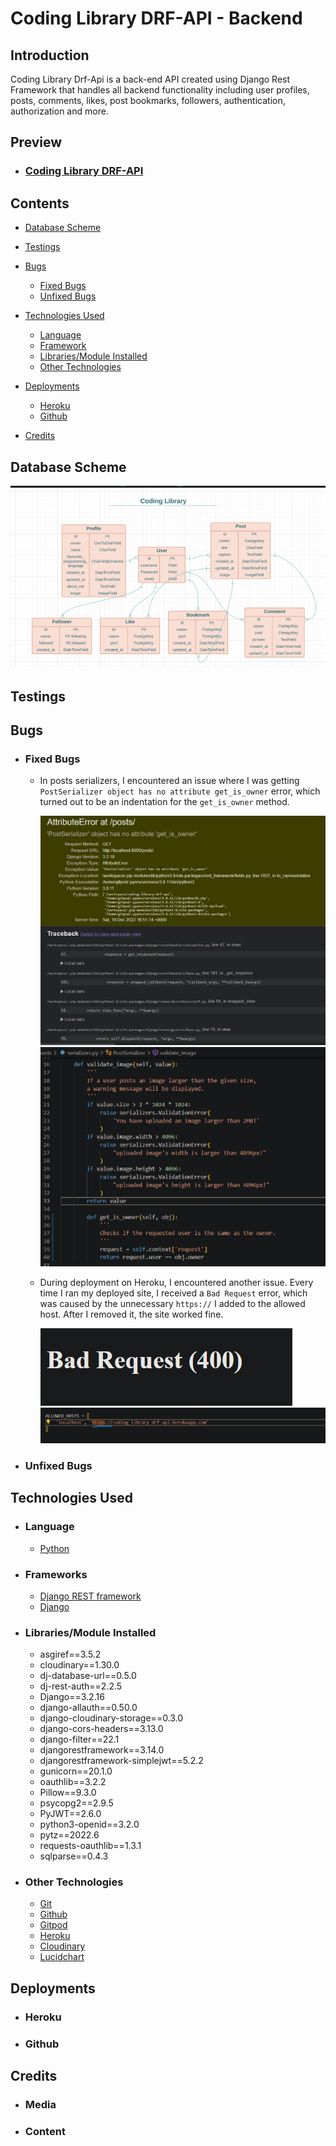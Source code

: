 # Coding Library DRF-API - Backend

## Introduction

Coding Library Drf-Api is a back-end API created using Django Rest Framework that handles all backend functionality including user profiles, posts, comments, likes, post bookmarks, followers, authentication, authorization and more.

## Preview
* ### [Coding Library DRF-API ](https://coding-library-drf-api.herokuapp.com/) 

## Contents
* [Database Scheme](#database-scheme)

* [Testings](#testings)

* [Bugs](#bugs)
    * [Fixed Bugs](#fixed-bugs)
    * [Unfixed Bugs](#unfixed-bugs)

* [Technologies Used](#technologies-used)

    * [Language](#language)
    * [Framework](#frameworks)
    * [Libraries/Module Installed](#librariesmodule-installed)
    * [Other Technologies](#other-technologies)

* [Deployments](#deployments)

    * [Heroku](#heroku)
    * [Github](#github)

* [Credits](#credits)


## Database Scheme
![Database schema for the website](static/readme-images/database-schema.png)

## Testings

## Bugs

* ### Fixed Bugs
    * In posts serializers, I encountered an issue where I was getting `PostSerializer object has no attribute get_is_owner` error, which turned out to be an indentation for the `get_is_owner` method.  

        ![get_is_owner bug image 1](static/readme-images/get_is_owner-bug-1.png)
        ![get_is_owner bug image 2](static/readme-images/get_is_owner-bug-2.png)  

    * During deployment on Heroku, I encountered another issue. Every time I ran my deployed site, I received a `Bad Request` error, which was caused by the unnecessary `https://` I added to the allowed host. After I removed it, the site worked fine.

        ![get_is_owner bug image 1](static/readme-images/bad-request-deployed-error-1.png)
        ![get_is_owner bug image 2](static/readme-images/bad-request-deployed-error-2.png) 

        
* ### Unfixed Bugs

## Technologies Used

* ### Language
    * [Python](https://www.python.org/) 
* ### Frameworks
    * [Django REST framework](https://www.django-rest-framework.org/)
    * [Django](https://docs.djangoproject.com/en/4.1/)

* ### Libraries/Module Installed
    * asgiref==3.5.2
    * cloudinary==1.30.0
    * dj-database-url==0.5.0
    * dj-rest-auth==2.2.5
    * Django==3.2.16
    * django-allauth==0.50.0
    * django-cloudinary-storage==0.3.0
    * django-cors-headers==3.13.0
    * django-filter==22.1
    * djangorestframework==3.14.0
    * djangorestframework-simplejwt==5.2.2
    * gunicorn==20.1.0
    * oauthlib==3.2.2
    * Pillow==9.3.0
    * psycopg2==2.9.5
    * PyJWT==2.6.0
    * python3-openid==3.2.0
    * pytz==2022.6
    * requests-oauthlib==1.3.1
    * sqlparse==0.4.3

* ### Other Technologies
    * [Git](https://git-scm.com/)
    * [Github](https://github.com/)
    * [Gitpod](https://gitpod.io/workspaces)
    * [Heroku](https://dashboard.heroku.com/apps)
    * [Cloudinary](https://cloudinary.com/)
    * [Lucidchart](https://lucid.app/documents#/dashboard)

## Deployments
* ### Heroku
* ### Github

## Credits
* ### Media
* ### Content




